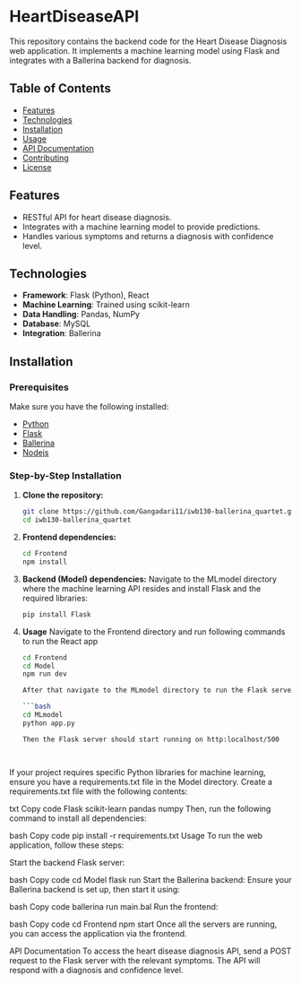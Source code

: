 # HeartDiseaseAPI


This repository contains the backend code for the Heart Disease Diagnosis web application. It implements a machine learning model using Flask and integrates with a Ballerina backend for diagnosis.

## Table of Contents

- [Features](#features)
- [Technologies](#technologies)
- [Installation](#installation)
- [Usage](#usage)
- [API Documentation](#api-documentation)
- [Contributing](#contributing)
- [License](#license)

## Features

- RESTful API for heart disease diagnosis.
- Integrates with a machine learning model to provide predictions.
- Handles various symptoms and returns a diagnosis with confidence level.

## Technologies

- **Framework**: Flask (Python), React
- **Machine Learning**: Trained using scikit-learn
- **Data Handling**: Pandas, NumPy
- **Database**: MySQL
- **Integration**: Ballerina

## Installation

### Prerequisites

Make sure you have the following installed:

- [Python](https://www.python.org/)
- [Flask](https://flask.palletsprojects.com/en/2.0.x/)
- [Ballerina](https://ballerina.io/)
- [Nodejs](https://nodejs.org/en/download/prebuilt-installer/current)

### Step-by-Step Installation

1. **Clone the repository:**
   ```bash
   git clone https://github.com/Gangadari11/iwb130-ballerina_quartet.git
   cd iwb130-ballerina_quartet

2. **Frontend dependencies:**
    
    ```bash
    cd Frontend
    npm install
3. **Backend (Model) dependencies:**
   Navigate to the MLmodel directory where the machine learning API resides and install Flask and the required libraries:
   ```bash
   pip install Flask

4. **Usage**
   Navigate to the Frontend directory and run following commands to run the React app

   ```bash
   cd Frontend
   cd Model
   npm run dev

   After that navigate to the MLmodel directory to run the Flask server

   ```bash
   cd MLmodel
   python app.py

   Then the Flask server should start running on http:localhost/500


   

If your project requires specific Python libraries for machine learning, ensure you have a requirements.txt file in the Model directory. Create a requirements.txt file with the following contents:

txt
Copy code
Flask
scikit-learn
pandas
numpy
Then, run the following command to install all dependencies:

bash
Copy code
pip install -r requirements.txt
Usage
To run the web application, follow these steps:

Start the backend Flask server:

bash
Copy code
cd Model
flask run
Start the Ballerina backend: Ensure your Ballerina backend is set up, then start it using:

bash
Copy code
ballerina run main.bal
Run the frontend:

bash
Copy code
cd Frontend
npm start
Once all the servers are running, you can access the application via the frontend.

API Documentation
To access the heart disease diagnosis API, send a POST request to the Flask server with the relevant symptoms. The API will respond with a diagnosis and confidence level.
